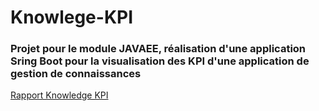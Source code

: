 # Knowlege-KPI
### Projet pour le module JAVAEE, réalisation d'une application Sring Boot pour la visualisation des KPI d'une application de gestion de connaissances 

[Rapport Knowledge KPI](https://github.com/sebastienvial/Knowlege-KPI/blob/master/Rapport%20Knowledge-KPI%20.pdf)

